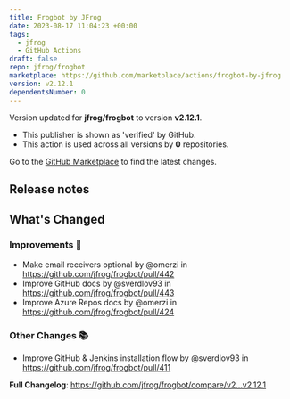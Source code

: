 ```yaml
---
title: Frogbot by JFrog
date: 2023-08-17 11:04:23 +00:00
tags:
  - jfrog
  - GitHub Actions
draft: false
repo: jfrog/frogbot
marketplace: https://github.com/marketplace/actions/frogbot-by-jfrog
version: v2.12.1
dependentsNumber: 0
---
```



Version updated for **jfrog/frogbot** to version **v2.12.1**.
- This publisher is shown as 'verified' by GitHub.
- This action is used across all versions by **0** repositories.

Go to the [GitHub Marketplace](https://github.com/marketplace/actions/frogbot-by-jfrog) to find the latest changes.

## Release notes

<!-- Release notes generated using configuration in .github/release.yml at v2.12.1 -->

## What's Changed
### Improvements 🌱
* Make email receivers optional by @omerzi in https://github.com/jfrog/frogbot/pull/442
* Improve GitHub docs by @sverdlov93 in https://github.com/jfrog/frogbot/pull/443
* Improve Azure Repos docs by @omerzi in https://github.com/jfrog/frogbot/pull/424
### Other Changes 📚
* Improve GitHub & Jenkins installation flow by @sverdlov93 in https://github.com/jfrog/frogbot/pull/411


**Full Changelog**: https://github.com/jfrog/frogbot/compare/v2...v2.12.1
